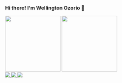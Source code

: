 ### Hi there! I'm Wellington Ozorio 👋

<div>
    <img src="https://github-readme-stats.vercel.app/api?username=wozorio&theme=tokyonight&show_icons=true&include_all_commits=true&count_private=true"
         height="180em">
    <img src="https://github-readme-stats.vercel.app/api/top-langs/?username=wozorio&theme=tokyonight&layout=compact&langs_count=16"
         height="180em">
</div>

<div>
    <a href="mailto:well.ozorio@gmail.com" target="_blank">
        <img src="https://img.shields.io/badge/-Gmail-%23333?style=for-the-badge&logo=gmail&logoColor=white">
    </a>
    <a href="https://www.linkedin.com/in/wozorio/" target="_blank">
        <img src="https://img.shields.io/badge/-LinkedIn-%230077B5?style=for-the-badge&logo=linkedin&logoColor=white">
    </a>
    <a href="https://www.instagram.com/well.ozorio/" target="_blank">
        <img src="https://img.shields.io/badge/-Instagram-%23E4405F?style=for-the-badge&logo=instagram&logoColor=white">
    </a>
</div>
